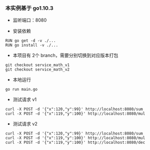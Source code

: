 ### 本实例基于 go1.10.3

* 监听端口：8080

* 安装依赖
```
RUN go get -d -v ./...
RUN go install -v ./...
```
* 本项目有 2个 branch，需要分别切换到对应版本打包
```
git checkout service_math_v1
git checkout service_math_v2
```

* 本地运行
```
go run main.go
```

* 测试请求 v1
```
curl -X POST -d '{"x":120,"y":99}' http://localhost:8080/sum
curl -X POST -d '{"x":119,"y":100}' http://localhost:8080/mul
```

* 测试请求 v2
```
curl -X POST -d '{"x":120,"y":99}' http://localhost:8080/sum
curl -X POST -d '{"x":119,"y":100}' http://localhost:8080/mul
curl -X POST -d '{"x":119,"y":100}' http://localhost:8080/dec
```
